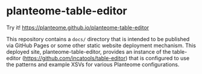 # planteome-table-editor

Try it! https://planteome.github.io/planteome-table-editor

This repository contains a `docs/` directory that is intended to be published via GitHub Pages or some other static website deployment mechanism. This deployed site, planteome-table-editor, provides an instance of the table-editor (https://github.com/incatools/table-editor) that is configured to use the patterns and example XSVs for various Planteome configurations.


